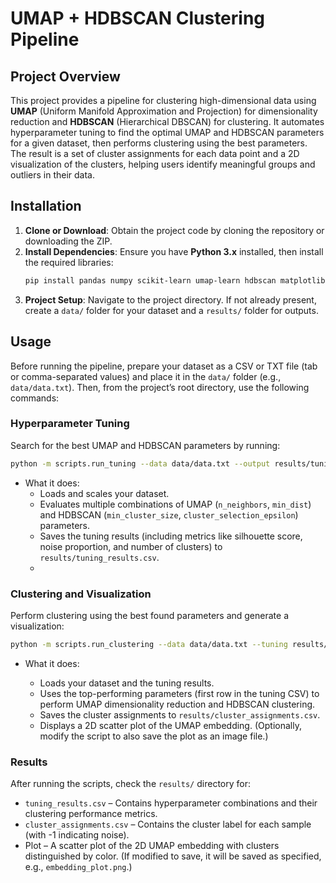 # UMAP + HDBSCAN Clustering Pipeline

## Project Overview
This project provides a pipeline for clustering high-dimensional data using **UMAP** (Uniform Manifold Approximation and Projection) for dimensionality reduction and **HDBSCAN** (Hierarchical DBSCAN) for clustering. It automates hyperparameter tuning to find the optimal UMAP and HDBSCAN parameters for a given dataset, then performs clustering using the best parameters. The result is a set of cluster assignments for each data point and a 2D visualization of the clusters, helping users identify meaningful groups and outliers in their data.


## Installation
1. **Clone or Download**: Obtain the project code by cloning the repository or downloading the ZIP.
2. **Install Dependencies**: Ensure you have **Python 3.x** installed, then install the required libraries:
   ```bash
   pip install pandas numpy scikit-learn umap-learn hdbscan matplotlib joblib
   ```
3. **Project Setup**: Navigate to the project directory. If not already present, create a `data/` folder for your dataset and a `results/` folder for outputs.


## Usage
Before running the pipeline, prepare your dataset as a CSV or TXT file (tab or comma-separated values) and place it in the `data/` folder (e.g., `data/data.txt`). Then, from the project’s root directory, use the following commands:

### Hyperparameter Tuning
Search for the best UMAP and HDBSCAN parameters by running:
```bash
python -m scripts.run_tuning --data data/data.txt --output results/tuning_results.csv
```

- What it does:
    - Loads and scales your dataset.
    - Evaluates multiple combinations of UMAP (`n_neighbors`, `min_dist`) and HDBSCAN (`min_cluster_size`, `cluster_selection_epsilon`) parameters.
    - Saves the tuning results (including metrics like silhouette score, noise proportion, and number of clusters) to `results/tuning_results.csv`.
    - 

### Clustering and Visualization
Perform clustering using the best found parameters and generate a visualization:
```bash
python -m scripts.run_clustering --data data/data.txt --tuning results/tuning_results.csv --assignments results/cluster_assignments.csv
```

- What it does:

    - Loads your dataset and the tuning results.
    - Uses the top-performing parameters (first row in the tuning CSV) to perform UMAP dimensionality reduction and HDBSCAN clustering.
    - Saves the cluster assignments to `results/cluster_assignments.csv`.
    - Displays a 2D scatter plot of the UMAP embedding. (Optionally, modify the script to also save the plot as an image file.)


### Results

After running the scripts, check the `results/` directory for:

- `tuning_results.csv` – Contains hyperparameter combinations and their clustering performance metrics.
- `cluster_assignments.csv` – Contains the cluster label for each sample (with -1 indicating noise).
- Plot – A scatter plot of the 2D UMAP embedding with clusters distinguished by color. (If modified to save, it will be saved as specified, e.g., `embedding_plot.png`.)

    